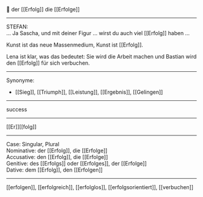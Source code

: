 🔵 der [[Erfolg]]
die [[Erfolge]]

---
STEFAN: … Ja Sascha, und mit deiner Figur ... wirst du auch viel [[Erfolg]] haben …  

Kunst ist das neue Massenmedium, Kunst ist [[Erfolg]].

Lena ist klar, was das bedeutet: Sie wird die Arbeit machen und Bastian wird den [[Erfolg]] für sich verbuchen. 

---
Synonyme:
- [[Sieg]], [[Triumph]], [[Leistung]], [[Ergebnis]], [[Gelingen]]

---
success

---
[[Er]][[folg]]

---
Case: Singular, Plural  
Nominative: der [[Erfolg]], die [[Erfolge]]  
Accusative: den [[Erfolg]], die [[Erfolge]]  
Genitive: des [[Erfolgs]] oder [[Erfolges]], der [[Erfolge]]  
Dative: dem [[Erfolg]], den [[Erfolgen]] 

---
[[erfolgen]], [[erfolgreich]], [[erfolglos]], [[erfolgsorientiert]], [[verbuchen]]